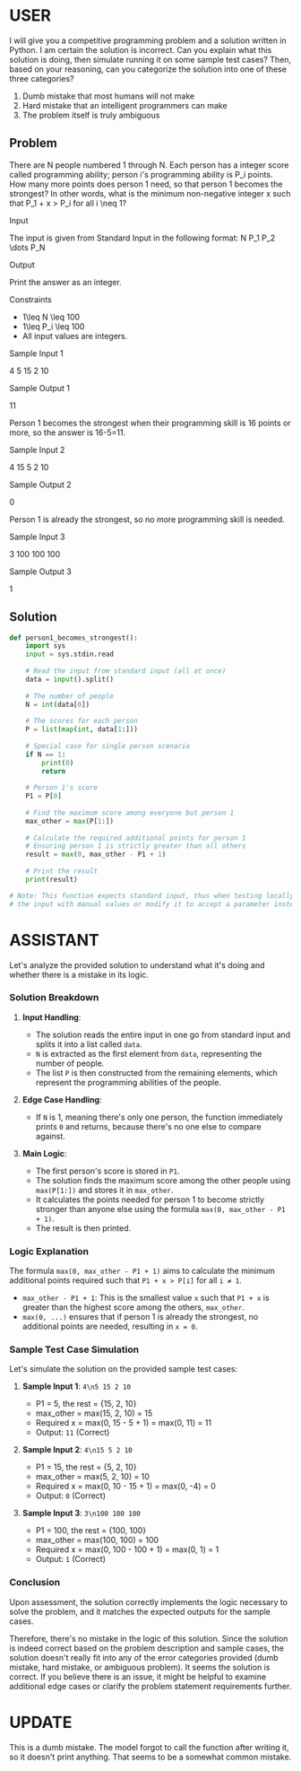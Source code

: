 # USER
I will give you a competitive programming problem and a solution written in Python. I am certain the solution is incorrect. Can you explain what this solution is doing, then simulate running it on some sample test cases? Then, based on your reasoning, can you categorize the solution into one of these three categories?
   1) Dumb mistake that most humans will not make
   2) Hard mistake that an intelligent programmers can make
   3) The problem itself is truly ambiguous
## Problem
There are N people numbered 1 through N.
Each person has a integer score called programming ability; person i's programming ability is P_i points.
How many more points does person 1 need, so that person 1 becomes the strongest?
In other words, what is the minimum non-negative integer x such that P_1 + x > P_i for all i \neq 1?

Input

The input is given from Standard Input in the following format:
N
P_1 P_2 \dots P_N

Output

Print the answer as an integer.

Constraints


- 1\leq N \leq 100
- 1\leq P_i \leq 100
- All input values are integers.

Sample Input 1

4
5 15 2 10

Sample Output 1

11

Person 1 becomes the strongest when their programming skill is 16 points or more,
so the answer is 16-5=11.

Sample Input 2

4
15 5 2 10

Sample Output 2

0

Person 1 is already the strongest, so no more programming skill is needed.

Sample Input 3

3
100 100 100

Sample Output 3

1
## Solution
```py
def person1_becomes_strongest():
    import sys
    input = sys.stdin.read
    
    # Read the input from standard input (all at once)
    data = input().split()
    
    # The number of people
    N = int(data[0])
    
    # The scores for each person
    P = list(map(int, data[1:]))
    
    # Special case for single person scenario
    if N == 1:
        print(0)
        return
    
    # Person 1's score
    P1 = P[0]
    
    # Find the maximum score among everyone but person 1
    max_other = max(P[1:])
    
    # Calculate the required additional points for person 1
    # Ensuring person 1 is strictly greater than all others
    result = max(0, max_other - P1 + 1)
    
    # Print the result
    print(result)

# Note: This function expects standard input, thus when testing locally, you might want to replace 
# the input with manual values or modify it to accept a parameter instead of using stdin, for simplicity.
```
# ASSISTANT
Let's analyze the provided solution to understand what it's doing and whether there is a mistake in its logic.

### Solution Breakdown

1. **Input Handling**: 
   - The solution reads the entire input in one go from standard input and splits it into a list called `data`.
   - `N` is extracted as the first element from `data`, representing the number of people.
   - The list `P` is then constructed from the remaining elements, which represent the programming abilities of the people.

2. **Edge Case Handling**:
   - If `N` is 1, meaning there's only one person, the function immediately prints `0` and returns, because there's no one else to compare against.

3. **Main Logic**:
   - The first person's score is stored in `P1`.
   - The solution finds the maximum score among the other people using `max(P[1:])` and stores it in `max_other`.
   - It calculates the points needed for person 1 to become strictly stronger than anyone else using the formula `max(0, max_other - P1 + 1)`.
   - The result is then printed.

### Logic Explanation

The formula `max(0, max_other - P1 + 1)` aims to calculate the minimum additional points required such that `P1 + x > P[i]` for all `i ≠ 1`.

- `max_other - P1 + 1`: This is the smallest value `x` such that `P1 + x` is greater than the highest score among the others, `max_other`.
- `max(0, ...)` ensures that if person 1 is already the strongest, no additional points are needed, resulting in `x = 0`.

### Sample Test Case Simulation

Let's simulate the solution on the provided sample test cases:

1. **Sample Input 1**: `4\n5 15 2 10`
   - P1 = 5, the rest = {15, 2, 10}
   - max_other = max(15, 2, 10) = 15
   - Required x = max(0, 15 - 5 + 1) = max(0, 11) = 11
   - Output: `11` (Correct)

2. **Sample Input 2**: `4\n15 5 2 10`
   - P1 = 15, the rest = {5, 2, 10}
   - max_other = max(5, 2, 10) = 10
   - Required x = max(0, 10 - 15 + 1) = max(0, -4) = 0
   - Output: `0` (Correct)

3. **Sample Input 3**: `3\n100 100 100`
   - P1 = 100, the rest = {100, 100}
   - max_other = max(100, 100) = 100
   - Required x = max(0, 100 - 100 + 1) = max(0, 1) = 1
   - Output: `1` (Correct)

### Conclusion

Upon assessment, the solution correctly implements the logic necessary to solve the problem, and it matches the expected outputs for the sample cases.

Therefore, there's no mistake in the logic of this solution. Since the solution is indeed correct based on the problem description and sample cases, the solution doesn't really fit into any of the error categories provided (dumb mistake, hard mistake, or ambiguous problem). It seems the solution is correct. If you believe there is an issue, it might be helpful to examine additional edge cases or clarify the problem statement requirements further.

# UPDATE
This is a dumb mistake. The model forgot to call the function after writing it, so it doesn't print anything. That seems to be a somewhat common mistake.